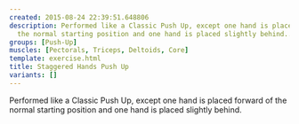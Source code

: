 ```yaml
---
created: 2015-08-24 22:39:51.648806
description: Performed like a Classic Push Up, except one hand is placed forward of
  the normal starting position and one hand is placed slightly behind..
groups: [Push-Up]
muscles: [Pectorals, Triceps, Deltoids, Core]
template: exercise.html
title: Staggered Hands Push Up
variants: []
---
```

Performed like a Classic Push Up, except one hand is placed forward of the normal starting position and one hand is placed slightly behind.